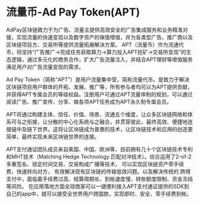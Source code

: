 # 流量币-Ad Pay Token(APT)

AdPay区块链致力于为广告、流量主提供高效安全的广告集成服务和业务精准对接，实现流量的快速变现以及数字资产的保值增值，并为各类型广告、推广商以及区块链项目方、交易所等提供流量拓展解决方案。
APT（流量币）作为流通代币，将坚持“广告推广→完成任务获取算力→算力投入APT挖矿→交易所变现”的生态逻辑，通过多元化的商务合作，扩大广告流量注入，并结合APT理财等增值服务满足用户对广告流量变现的需求。

Ad Pay Token（简称“APT”）是用户流量集中营，简称流量代币。是致力于解决区块链项目用户群体的开拓、发展、推广等，所有参与者均可以为APT提供贡献，并获得APT专属会员的等级权益。注册用户可通过APT流量体制的规划，可以通过阅读广告、推广宣传、分享、做各项APT任务成为APT永久制专属会员。

APT将通过构建主体、信任、价值、场景、流通五个维度，让众多区块链网络和体系可与之衔接，让分散的中心化系统与之融合，并贯穿彼此，最终高效、便捷地连接链中及链下世界。这将让区块链成为普惠的技术，让区块链技术和应用的创造更简单，最终实现未来区块链世界的连接。

APT支付通证团队成员来自美国、中国、欧洲等，目前拥有几十个区块链技术专利和MHT技术（Matching Hedge Technology 匹配对冲技术）。综合运用了2-of-2 多重签名、锁定时间交易、交易构成广播等技术， 可以实现区块链资产零手续费、快速转向对方， 有效解决现有区块链的传输低效问题。以及解决传统的 跨境支付中，面临着手续费过高、结算周期长、到帐速度慢、转账额度限制、资金冻结等风险。 在应用落地方面全球商家可以一键便利接入APT支付通证提供的SDK到自己的app中，就可以接受全世界用户跨国款，实现即时、安全、零手续费到帐。
